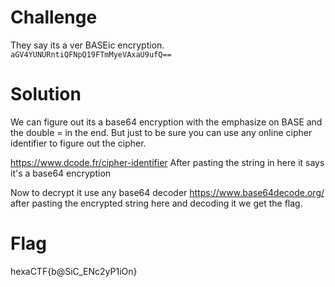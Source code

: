 # Challenge
They say its a ver BASEic encryption. `aGV4YUNURntiQFNpQ19FTmMyeVAxaU9ufQ==`

# Solution
We can figure out its a base64 encryption with the emphasize on BASE and the double = in the end. But just to be sure you can use any online cipher identifier to figure out the cipher.

https://www.dcode.fr/cipher-identifier After pasting the string in here it says it's a base64 encryption

Now to decrypt it use any base64 decoder https://www.base64decode.org/ after pasting the encrypted string here and decoding it we get the flag.

# Flag
hexaCTF{b@SiC_ENc2yP1iOn}